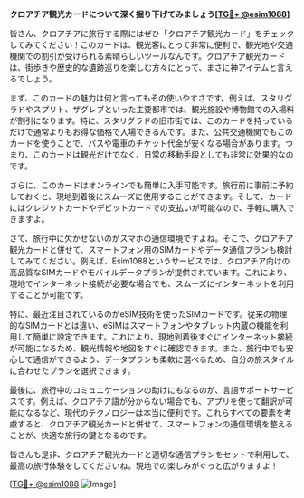 **クロアチア観光カードについて深く掘り下げてみましょう[[TG💪+ @esim1088](https://t.me/s/esim1088)]**

皆さん、クロアチアに旅行する際にはぜひ「クロアチア観光カード」をチェックしてみてください！このカードは、観光客にとって非常に便利で、観光地や交通機関での割引が受けられる素晴らしいツールなんです。クロアチア観光カードは、街歩きや歴史的な遺跡巡りを楽しむ方々にとって、まさに神アイテムと言えるでしょう。

まず、このカードの魅力は何と言ってもその使いやすさです。例えば、スタリグラドやスプリト、ザグレブといった主要都市では、観光施設や博物館での入場料が割引になります。特に、スタリグラドの旧市街では、このカードを持っているだけで通常よりもお得な価格で入場できるんです。また、公共交通機関でもこのカードを使うことで、バスや電車のチケット代金が安くなる場合があります。つまり、このカードは観光だけでなく、日常の移動手段としても非常に効果的なのです。

さらに、このカードはオンラインでも簡単に入手可能です。旅行前に事前に予約しておくと、現地到着後にスムーズに使用することができます。そして、カードにはクレジットカードやデビットカードでの支払いが可能なので、手軽に購入できますよ。

さて、旅行中に欠かせないのがスマホの通信環境ですよね。そこで、クロアチア観光カードと併せて、スマートフォン用のSIMカードやデータ通信プランも検討してみてください。例えば、Esim1088というサービスでは、クロアチア向けの高品質なSIMカードやモバイルデータプランが提供されています。これにより、現地でインターネット接続が必要な場合でも、スムーズにインターネットを利用することが可能です。

特に、最近注目されているのがeSIM技術を使ったSIMカードです。従来の物理的なSIMカードとは違い、eSIMはスマートフォンやタブレット内蔵の機能を利用して簡単に設定できます。これにより、現地到着後すぐにインターネット接続が可能になるため、観光情報や地図をすぐに確認できます。また、旅行中でも安心して通信ができるよう、データプランも柔軟に選べるため、自分の旅スタイルに合わせたプランを選択できます。

最後に、旅行中のコミュニケーションの助けにもなるのが、言語サポートサービスです。例えば、クロアチア語が分からない場合でも、アプリを使って翻訳が可能になるなど、現代のテクノロジーは本当に便利です。これらすべての要素を考慮すると、クロアチア観光カードと併せて、スマートフォンの通信環境を整えることが、快適な旅行の鍵となるのです。

皆さんも是非、クロアチア観光カードと適切な通信プランをセットで利用して、最高の旅行体験をしてくださいね。現地での楽しみがぐっと広がりますよ！

[[TG💪+ @esim1088](https://t.me/s/esim1088) ![Image](https://i.postimg.cc/Y0z9fWf4/image.png)]